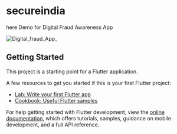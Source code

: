 # secureindia

here Demo  for Digital Fraud Awareness App 

![Digital_fraud_App_](https://github.com/user-attachments/assets/8f4cdf29-3a92-49df-894f-17bee6284cad)


      

## Getting Started

This project is a starting point for a Flutter application.

A few resources to get you started if this is your first Flutter project:

- [Lab: Write your first Flutter app](https://docs.flutter.dev/get-started/codelab)
- [Cookbook: Useful Flutter samples](https://docs.flutter.dev/cookbook)

For help getting started with Flutter development, view the
[online documentation](https://docs.flutter.dev/), which offers tutorials,
samples, guidance on mobile development, and a full API reference.
